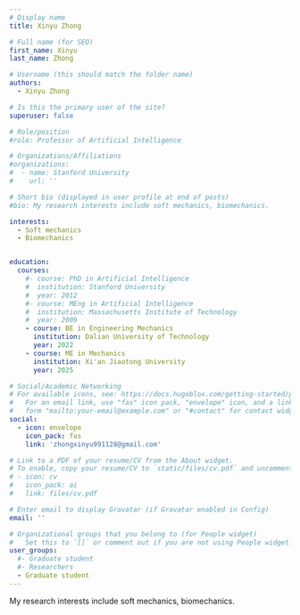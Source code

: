 ```yaml
---
# Display name
title: Xinyu Zhong

# Full name (for SEO)
first_name: Xinyu
last_name: Zhong

# Username (this should match the folder name)
authors:
  - Xinyu Zhong

# Is this the primary user of the site?
superuser: false

# Role/position
#role: Professor of Artificial Intelligence

# Organizations/Affiliations
#organizations:
#  - name: Stanford University
#    url: ''

# Short bio (displayed in user profile at end of posts)
#bio: My research interests include soft mechanics, biomechanics.

interests:
  - Soft mechanics
  - Biomechanics


education:
  courses:
    #- course: PhD in Artificial Intelligence
    #  institution: Stanford University
    #  year: 2012
    #- course: MEng in Artificial Intelligence
    #  institution: Massachusetts Institute of Technology
    #  year: 2009
    - course: BE in Engineering Mechanics
      institution: Dalian University of Technology
      year: 2022
    - course: ME in Mechanics
      institution: Xi'an Jiaotong University
      year: 2025

# Social/Academic Networking
# For available icons, see: https://docs.hugoblox.com/getting-started/page-builder/#icons
#   For an email link, use "fas" icon pack, "envelope" icon, and a link in the
#   form "mailto:your-email@example.com" or "#contact" for contact widget.
social:
  - icon: envelope
    icon_pack: fas
    link: 'zhongxinyu991128@gmail.com'

# Link to a PDF of your resume/CV from the About widget.
# To enable, copy your resume/CV to `static/files/cv.pdf` and uncomment the lines below.
# - icon: cv
#   icon_pack: ai
#   link: files/cv.pdf

# Enter email to display Gravatar (if Gravatar enabled in Config)
email: ''

# Organizational groups that you belong to (for People widget)
#   Set this to `[]` or comment out if you are not using People widget.
user_groups:
  #- Graduate student
  #- Researchers
  - Graduate student
---
```

My research interests include soft mechanics, biomechanics.
